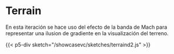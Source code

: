 # Terrain

En esta iteración se hace uso del efecto de la banda de Mach para representar una ilusion de gradiente en la visualización del terreno.

{{< p5-div sketch="/showcasevc/sketches/terraind2.js" >}}
